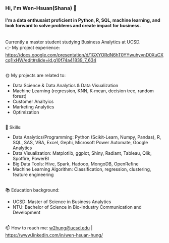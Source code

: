 ### Hi, I'm Wen-Hsuan(Shana) 👋

#### I'm a data enthusaist proficient in Python, R, SQL, machine learning, and look forward to solve problems and create impact for business.

<br/> Currently a master student studying Business Analytics at UCSD.
<br/> 👉 My project experience: https://docs.google.com/presentation/d/1GXYORdN6hT0YYwuhyvnD0XuCXcq1lxHW/edit#slide=id.g10f74a41839_7_634

<br/> 🌞 My projects are related to:
- Data Science & Data Analytics & Data Visualization
- Machine Learning (regression, KNN, K-mean, decision tree, random forest) 
- Customer Analtyics
- Marketing Analytics
- Optimization 

<br/> 💪 Skills: 
- Data Analytics/Programming: Python (Scikit-Learn, Numpy, Pandas), R, SQL, SAS, VBA, Excel, Gephi, Microsoft Power Automate, Google Analytics
- Data Visualization: Matplotlib, ggplot, Shiny, Radiant, Tableau, Qlik, Spotfire, PowerBI
- Big Data Tools: Hive, Spark, Hadoop, MongoDB, OpenRefine
- Machine Learning Algorithm: Classification, regression, clustering, feature engineering

<br/> 📚 Education background:
- UCSD: Master of Science in Business Analytics
- NTU: Bachelor of Science in Bio-Industry Communication and Development

<br/>📫 How to reach me: w2hung@ucsd.edu | https://www.linkedin.com/in/wen-hsuan-hung/

